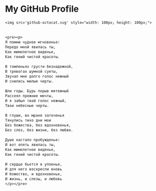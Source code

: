 <html lang="en">
<head>
    <meta charset="UTF-8">
    <meta name="viewport" content="width=device-width, initial-scale=1.0">
    <title>GitHub Profile Header</title>
    <link rel="stylesheet" href="styles.css">
    <link rel="icon" href="github-icon-2.svg">
</head>
<body>

<div class="header">
    <h1>My GitHub Profile</h1>

    <img src='github-octocat.svg' style="width: 100px; height: 100px;">

    
    <pre><p>
    Я помню чудное мгновенье:
    Передо мной явилась ты,
    Как мимолетное виденье,
    Как гений чистой красоты.
    
    В томленьях грусти безнадежной,
    В тревогах шумной суеты,
    Звучал мне долго голос нежный
    И снились милые черты.
    
    Шли годы. Бурь порыв мятежный
    Рассеял прежние мечты,
    И я забыл твой голос нежный,
    Твои небесные черты.
    
    В глуши, во мраке заточенья
    Тянулись тихо дни мои
    Без божества, без вдохновенья,
    Без слез, без жизни, без любви.
    
    Душе настало пробужденье:
    И вот опять явилась ты,
    Как мимолетное виденье,
    Как гений чистой красоты.
    
    И сердце бьется в упоенье,
    И для него воскресли вновь
    И божество, и вдохновенье,
    И жизнь, и слезы, и любовь
    </p></pre>
    
</div>

</body>
</html>
